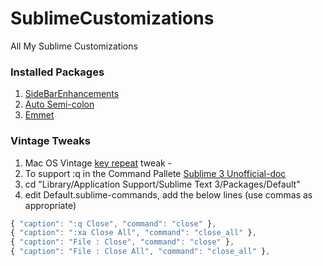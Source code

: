 # SublimeCustomizations
All My Sublime Customizations

### Installed Packages
1. [SideBarEnhancements](https://github.com/titoBouzout/SideBarEnhancements)
2. [Auto Semi-colon](https://github.com/vivait/SublimeAutoSemiColon)
3. [Emmet](https://github.com/sergeche/emmet-sublime)

### Vintage Tweaks
1. Mac OS Vintage [key repeat](https://gist.github.com/kconragan/2510186) tweak - 
2. To support :q in the Command Pallete [Sublime 3 Unofficial-doc](http://sublime-text-unofficial-documentation.readthedocs.org/en/latest/reference/command_palette.html)
  1. cd "Library/Application Support/Sublime Text 3/Packages/Default"
  2. edit Default.sublime-commands, add the below lines (use commas as appropriate)
  ```javascript
  { "caption": ":q Close", "command": "close" },
  { "caption": ":xa Close All", "command": "close_all" },
  { "caption": "File : Close", "command": "close" },
  { "caption": "File : Close All", "command": "close_all" },

